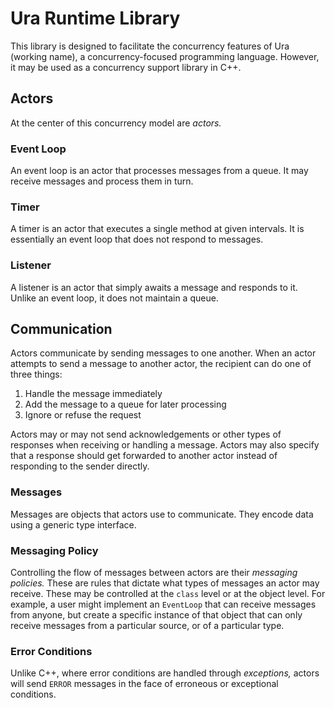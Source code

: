 # Ura Runtime Library

This library is designed to facilitate the concurrency features of Ura (working name), a concurrency-focused programming language. However, it may be used as a concurrency support library in C++.

## Actors

At the center of this concurrency model are _actors._

### Event Loop

An event loop is an actor that processes messages from a queue. It may receive messages and process them in turn.

### Timer

A timer is an actor that executes a single method at given intervals. It is essentially an event loop that does not respond to messages.

### Listener

A listener is an actor that simply awaits a message and responds to it. Unlike an event loop, it does not maintain a queue.

## Communication

Actors communicate by sending messages to one another. When an actor attempts to send a message to another actor, the recipient can do one of three things:

1. Handle the message immediately
1. Add the message to a queue for later processing
1. Ignore or refuse the request

Actors may or may not send acknowledgements or other types of responses when receiving or handling a message. Actors may also specify that a response should get forwarded to another actor instead of responding to the sender directly.

### Messages

Messages are objects that actors use to communicate. They encode data using a generic type interface.

### Messaging Policy

Controlling the flow of messages between actors are their _messaging policies._ These are rules that dictate what types of messages an actor may receive. These may be controlled at the `class` level or at the object level. For example, a user might implement an `EventLoop` that can receive messages from anyone, but create a specific instance of that object that can only receive messages from a particular source, or of a particular type.

### Error Conditions

Unlike C++, where error conditions are handled through _exceptions,_ actors will send `ERROR` messages in the face of erroneous or exceptional conditions.
